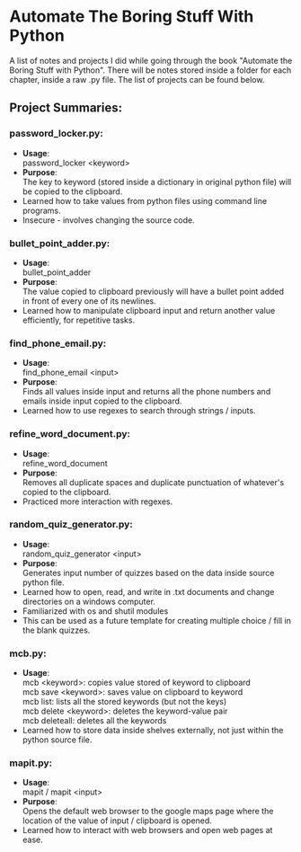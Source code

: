 # Automate The Boring Stuff With Python

A list of notes and projects I did while going through the book "Automate the Boring Stuff with Python". 
There will be notes stored inside a folder for each chapter, inside a raw .py file. The list of projects can be found below. 

## Project Summaries: 

### password_locker.py: 
- **Usage**:   
  password_locker \<keyword\>
- **Purpose**:   
  The key to keyword (stored inside a dictionary in original python file) will be copied to the clipboard.
- Learned how to take values from python files using command line programs.
- Insecure - involves changing the source code.


### bullet_point_adder.py:
- **Usage**:   
  bullet_point_adder
- **Purpose**:   
  The value copied to clipboard previously will have a bullet point added in front of every one of its newlines.
- Learned how to manipulate clipboard input and return another value efficiently, for repetitive tasks.


### find_phone_email.py:
- **Usage**:   
  find_phone_email \<input\>
- **Purpose**:  
  Finds all values inside input and returns all the phone numbers and emails inside input copied to the clipboard.
- Learned how to use regexes to search through strings / inputs.


### refine_word_document.py:
- **Usage**:  
  refine_word_document
- **Purpose**:  
  Removes all duplicate spaces and duplicate punctuation of whatever's copied to the clipboard.
- Practiced more interaction with regexes.


### random_quiz_generator.py:
- **Usage**:  
  random_quiz_generator \<input\>
- **Purpose**:  
  Generates input number of quizzes based on the data inside source python file.
- Learned how to open, read, and write in .txt documents and change directories on a windows computer.
- Familiarized with os and shutil modules
- This can be used as a future template for creating multiple choice / fill in the blank quizzes.


### mcb.py:
- **Usage**:   
  mcb \<keyword\>: copies value stored of keyword to clipboard  
  mcb save \<keyword\>: saves value on clipboard to keyword  
  mcb list: lists all the stored keywords (but not the keys)  
  mcb delete \<keyword\>: deletes the keyword-value pair  
  mcb deleteall: deletes all the keywords 
- Learned how to store data inside shelves externally, not just within the python source file.


### mapit.py:
- **Usage**:  
  mapit / mapit \<input\>
- **Purpose**:  
  Opens the default web browser to the google maps page where the location of the value of input / clipboard is opened.
- Learned how to interact with web browsers and open web pages at ease.
